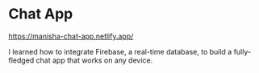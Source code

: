 # Chat App

https://manisha-chat-app.netlify.app/

I learned how to integrate Firebase, a real-time database, to build a fully-fledged chat app that works on any device.
 

 
